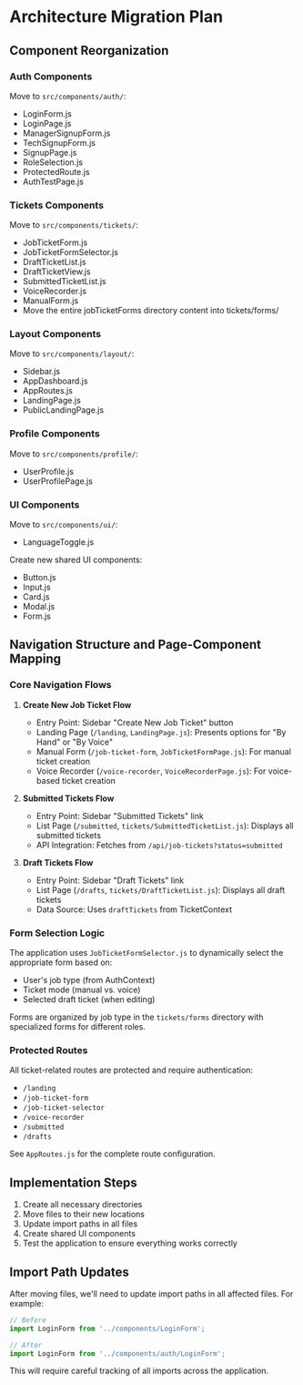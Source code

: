 # Architecture Migration Plan

## Component Reorganization

### Auth Components
Move to `src/components/auth/`:
- LoginForm.js
- LoginPage.js
- ManagerSignupForm.js
- TechSignupForm.js
- SignupPage.js
- RoleSelection.js
- ProtectedRoute.js
- AuthTestPage.js

### Tickets Components
Move to `src/components/tickets/`:
- JobTicketForm.js
- JobTicketFormSelector.js
- DraftTicketList.js
- DraftTicketView.js
- SubmittedTicketList.js
- VoiceRecorder.js
- ManualForm.js
- Move the entire jobTicketForms directory content into tickets/forms/

### Layout Components
Move to `src/components/layout/`:
- Sidebar.js
- AppDashboard.js
- AppRoutes.js
- LandingPage.js
- PublicLandingPage.js

### Profile Components
Move to `src/components/profile/`:
- UserProfile.js
- UserProfilePage.js

### UI Components
Move to `src/components/ui/`:
- LanguageToggle.js

Create new shared UI components:
- Button.js
- Input.js
- Card.js
- Modal.js
- Form.js

## Navigation Structure and Page-Component Mapping

### Core Navigation Flows

1. **Create New Job Ticket Flow**
   - Entry Point: Sidebar "Create New Job Ticket" button
   - Landing Page (`/landing`, `LandingPage.js`): Presents options for "By Hand" or "By Voice"
   - Manual Form (`/job-ticket-form`, `JobTicketFormPage.js`): For manual ticket creation
   - Voice Recorder (`/voice-recorder`, `VoiceRecorderPage.js`): For voice-based ticket creation

2. **Submitted Tickets Flow**
   - Entry Point: Sidebar "Submitted Tickets" link
   - List Page (`/submitted`, `tickets/SubmittedTicketList.js`): Displays all submitted tickets
   - API Integration: Fetches from `/api/job-tickets?status=submitted`

3. **Draft Tickets Flow**
   - Entry Point: Sidebar "Draft Tickets" link
   - List Page (`/drafts`, `tickets/DraftTicketList.js`): Displays all draft tickets
   - Data Source: Uses `draftTickets` from TicketContext

### Form Selection Logic

The application uses `JobTicketFormSelector.js` to dynamically select the appropriate form based on:
- User's job type (from AuthContext)
- Ticket mode (manual vs. voice)
- Selected draft ticket (when editing)

Forms are organized by job type in the `tickets/forms` directory with specialized forms for different roles.

### Protected Routes

All ticket-related routes are protected and require authentication:
- `/landing`
- `/job-ticket-form`
- `/job-ticket-selector`
- `/voice-recorder`
- `/submitted`
- `/drafts`

See `AppRoutes.js` for the complete route configuration.

## Implementation Steps

1. Create all necessary directories
2. Move files to their new locations
3. Update import paths in all files
4. Create shared UI components
5. Test the application to ensure everything works correctly

## Import Path Updates

After moving files, we'll need to update import paths in all affected files. For example:

```javascript
// Before
import LoginForm from '../components/LoginForm';

// After
import LoginForm from '../components/auth/LoginForm';
```

This will require careful tracking of all imports across the application.
